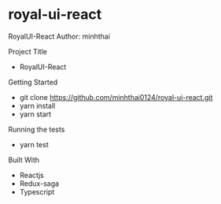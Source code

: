 # royal-ui-react
RoyalUI-React
Author: minhthai

Project Title
- RoyalUI-React

Getting Started
- git clone https://github.com/minhthai0124/royal-ui-react.git
- yarn install
- yarn start

Running the tests
- yarn test

Built With
- Reactjs
- Redux-saga
- Typescript

